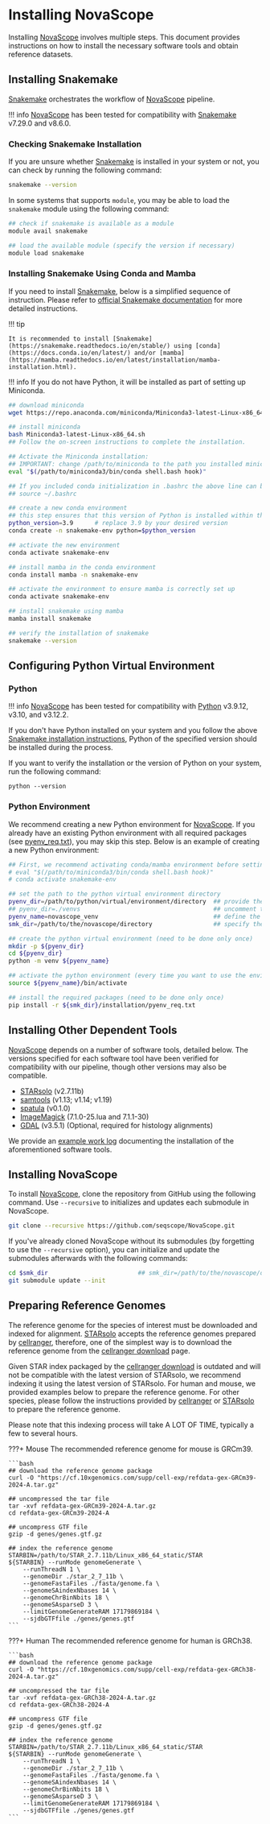 # Installing NovaScope

Installing [NovaScope](../index.md) involves multiple steps. This document provides instructions on how to install the necessary software tools and obtain reference datasets.

## Installing Snakemake 

[Snakemake](https://snakemake.readthedocs.io/en/stable/) orchestrates the workflow of [NovaScope](../index.md) pipeline. 

!!! info
	[NovaScope](../index.md) has been tested for compatibility with [Snakemake](https://snakemake.readthedocs.io/en/stable/) v7.29.0 and v8.6.0.


### Checking Snakemake Installation
If you are unsure whether [Snakemake](https://snakemake.readthedocs.io/en/stable/) is installed in your system or not, you can check by running the following command:

```sh
snakemake --version
```

In some systems that supports `module`, you may be able to load the `snakemake` module using the following command:

```sh
## check if snakemake is available as a module
module avail snakemake

## load the available module (specify the version if necessary)
module load snakemake
``` 

### Installing Snakemake Using Conda and Mamba

If you need to install [Snakemake](https://snakemake.readthedocs.io/en/stable/), below is a simplified sequence of instruction. Please refer to [official Snakemake documentation](https://snakemake.readthedocs.io/en/stable/getting_started/installation.html) for more detailed instructions.

!!! tip

	It is recommended to install [Snakemake](https://snakemake.readthedocs.io/en/stable/) using [conda](https://docs.conda.io/en/latest/) and/or [mamba](https://mamba.readthedocs.io/en/latest/installation/mamba-installation.html). 

!!! info
	If you do not have Python, it will be installed as part of setting up Miniconda.

```sh
## download miniconda
wget https://repo.anaconda.com/miniconda/Miniconda3-latest-Linux-x86_64.sh

## install miniconda
bash Miniconda3-latest-Linux-x86_64.sh
## Follow the on-screen instructions to complete the installation. 

## Activate the Miniconda installation:
## IMPORTANT: change /path/to/miniconda to the path you installed miniconda
eval "$(/path/to/miniconda3/bin/conda shell.bash hook)"

## If you included conda initialization in .bashrc the above line can be replaced with
## source ~/.bashrc

## create a new conda environment
## this step ensures that this version of Python is installed within the environment if it isn't already available
python_version=3.9		# replace 3.9 by your desired version
conda create -n snakemake-env python=$python_version

## activate the new environment
conda activate snakemake-env

## install mamba in the conda environment
conda install mamba -n snakemake-env

## activate the environment to ensure mamba is correctly set up
conda activate snakemake-env

## install snakemake using mamba
mamba install snakemake

## verify the installation of snakemake
snakemake --version
```

## Configuring Python Virtual Environment
### Python 

!!! info
	[NovaScope](../index.md) has been tested for compatibility with [Python](https://www.python.org/) v3.9.12, v3.10, and v3.12.2.

If you don't have Python installed on your system and you follow the above [Snakemake installation instructions](#installing-snakemake-using-conda-and-mamba), Python of the specified version should be installed during the process. 

If you want to verify the installation or the version of Python on your system, run the following command:

```
python --version
```
### Python Environment

We recommend creating a new Python environment for [NovaScope](../index.md). If you already have an existing Python environment with all required packages (see [pyenv_req.txt](https://github.com/seqscope/NovaScope/blob/main/installation/pyenv_req.txt)), you may skip this step. Below is an example of creating a new Python environment:

```bash
## First, we recommend activating conda/mamba environment before setting up venv, using:
# eval "$(/path/to/miniconda3/bin/conda shell.bash hook)"
# conda activate snakemake-env

## set the path to the python virtual environment directory
pyenv_dir=/path/to/python/virtual/environment/directory  ## provide the path of venv
## pyenv_dir=./venvs   									 ## uncomment this line if you want to create virtual environment locally
pyenv_name=novascope_venv							     ## define the name of python environment 
smk_dir=/path/to/the/novascope/directory				 ## specify the path to novascope repository

## create the python virtual environment (need to be done only once)
mkdir -p ${pyenv_dir}
cd ${pyenv_dir}
python -m venv ${pyenv_name}

## activate the python environment (every time you want to use the environment)
source ${pyenv_name}/bin/activate

## install the required packages (need to be done only once)
pip install -r ${smk_dir}/installation/pyenv_req.txt
```

## Installing Other Dependent Tools

[NovaScope](../index.md) depends on a number of software tools, detailed below. The versions specified for each software tool have been verified for compatibility with our pipeline, though other versions may also be compatible.

* [STARsolo](https://github.com/alexdobin/STAR) (v2.7.11b)
* [samtools](https://www.htslib.org/) (v1.13; v1.14; v1.19)
* [spatula](https://seqscope.github.io/spatula/) (v0.1.0)
* [ImageMagick](https://imagemagick.org/) (7.1.0-25.lua and 7.1.1-30)
* [GDAL](https://gdal.org/) (v3.5.1) (Optional, required for histology alignments)

We provide an [example work log](https://github.com/seqscope/NovaScope/blob/main/installation/requirement_install_log.md) documenting the installation of the aforementioned software tools.

## Installing NovaScope

To install [NovaScope](../index.md), clone the repository from GitHub using the following command. Use `--recursive` to initializes and updates each submodule in NovaScope.

```bash
git clone --recursive https://github.com/seqscope/NovaScope.git 
```

If you've already cloned NovaScope without its submodules (by forgetting to use the `--recursive` option), you can initialize and update the submodules afterwards with the following commands:

```bash
cd $smk_dir							## smk_dir=/path/to/the/novascope/directory
git submodule update --init
```

## Preparing Reference Genomes

The reference genome for the species of interest must be downloaded and indexed for alignment. [STARsolo](https://github.com/alexdobin/STAR) accepts the reference genomes prepared by [cellranger](https://www.10xgenomics.com/support/software/cell-ranger), therefore, one of the simplest way is to download the reference genome from the [cellranger download](https://www.10xgenomics.com/support/software/cell-ranger/downloads) page.

Given STAR index packaged by the [cellranger download](https://www.10xgenomics.com/support/software/cell-ranger/downloads) is outdated and will not be compatible with the latest version of STARsolo, we recommend indexing it using the latest version of STARsolo. For human and mouse, we provided examples below to prepare the reference genome. For other species, please follow the instructions provided by [cellranger](https://www.10xgenomics.com/support/software/cell-ranger/downloads) or [STARsolo](https://github.com/alexdobin/STAR) to prepare the reference genome. 

Please note that this indexing process will take A LOT OF TIME, typically a few to several hours.

???+ Mouse
	The recommended reference genome for mouse is GRCm39. 

	```bash
	## download the reference genome package
	curl -O "https://cf.10xgenomics.com/supp/cell-exp/refdata-gex-GRCm39-2024-A.tar.gz"

	## uncompressed the tar file
	tar -xvf refdata-gex-GRCm39-2024-A.tar.gz
	cd refdata-gex-GRCm39-2024-A

	## uncompress GTF file
	gzip -d genes/genes.gtf.gz

	## index the reference genome
	STARBIN=/path/to/STAR_2.7.11b/Linux_x86_64_static/STAR
	${STARBIN} --runMode genomeGenerate \
		--runThreadN 1 \
		--genomeDir ./star_2_7_11b \
		--genomeFastaFiles ./fasta/genome.fa \
		--genomeSAindexNbases 14 \
		--genomeChrBinNbits 18 \
		--genomeSAsparseD 3 \
		--limitGenomeGenerateRAM 17179869184 \
		--sjdbGTFfile ./genes/genes.gtf
	```

???+ Human
	The recommended reference genome for human is GRCh38.

	```bash
	## download the reference genome package
	curl -O "https://cf.10xgenomics.com/supp/cell-exp/refdata-gex-GRCh38-2024-A.tar.gz"

	## uncompressed the tar file
	tar -xvf refdata-gex-GRCh38-2024-A.tar.gz
	cd refdata-gex-GRCh38-2024-A

	## uncompress GTF file
	gzip -d genes/genes.gtf.gz

	## index the reference genome
	STARBIN=/path/to/STAR_2.7.11b/Linux_x86_64_static/STAR
	${STARBIN} --runMode genomeGenerate \
		--runThreadN 1 \
		--genomeDir ./star_2_7_11b \
		--genomeFastaFiles ./fasta/genome.fa \
		--genomeSAindexNbases 14 \
		--genomeChrBinNbits 18 \
		--genomeSAsparseD 3 \
		--limitGenomeGenerateRAM 17179869184 \
		--sjdbGTFfile ./genes/genes.gtf
	```
